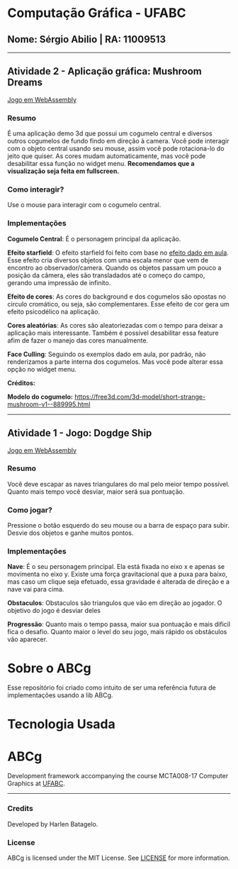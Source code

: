 # Computação Gráfica - UFABC
## Nome: Sérgio Abilio | RA: 11009513

----

## Atividade 2 - Aplicação gráfica: Mushroom Dreams

[Jogo em WebAssembly](https://sergioppires.github.io/comp-graph-ufabc/apps/mushroom_dream/index.html)

### Resumo
É uma aplicação demo 3d que possui um cogumelo central e diversos outros cogumelos de fundo findo em direção à camera. Você pode interagir com o objeto central usando seu mouse, assim você pode rotaciona-lo do jeito que quiser. As cores mudam automaticamente, mas você pode desabilitar essa função no widget menu. <b> Recomendamos que a visualização seja feita em fullscreen.</b>

### Como interagir?
Use o mouse para interagir com o cogumelo central.

### Implementações

<b>Cogumelo Central</b>: É o personagem principal da aplicação.

<b>Efeito starfield</b>: O efeito starfield foi feito com base no [efeito dado em aula](https://hbatagelo.github.io/cg/starfield.html). Esse efeito cria diversos objetos com uma escala menor que vem de encontro ao observador/camera. Quando os objetos passam um pouco a posição da câmera, eles são transladados até o começo do campo, gerando uma impressão de infinito.

<b>Efeito de cores</b>: As cores do background e dos cogumelos são opostas no circulo cromático, ou seja, são complementares. Esse efeito de cor gera um efeito psicodélico na aplicação.

<b>Cores aleatórias</b>: As cores são aleatoriezadas com o tempo para deixar a aplicação mais interessante. Também é possível desabilitar essa feature afim de fazer o manejo das cores manualmente.

<b>Face Culling</b>: Seguindo os exemplos dado em aula, por padrão, não renderizamos a parte interna dos cogumelos. Mas você pode alterar essa opção no widget menu.

<b>Créditos:<p> 
Modelo do cogumelo:</b> https://free3d.com/3d-model/short-strange-mushroom-v1--889995.html




----

## Atividade 1 - Jogo: Dogdge Ship

[Jogo em WebAssembly](https://sergioppires.github.io/comp-graph-ufabc/apps/ship_run/index.html)

### Resumo
Você deve escapar as naves triangulares do mal pelo meior tempo possível. Quanto mais tempo você desviar, maior será sua pontuação.

### Como jogar?
Pressione o botão esquerdo do seu mouse ou a barra de espaço para subir. Desvie dos objetos e ganhe muitos pontos.

### Implementações

<b>Nave</b>: É o seu personagem principal. Ela está fixada no eixo x e apenas se movimenta no eixo y. Existe uma força gravitacional que a puxa para baixo, mas caso um clique seja efetuado, essa gravidade é alterada de direção e a nave vai para cima.

<b>Obstaculos</b>: Obstaculos são triangulos que vão em direção ao jogador. O objetivo do jogo é desviar deles

<b>Progressão</b>: Quanto mais o tempo passa, maior sua pontuação e mais dificil fica o desafio. Quanto maior o level do seu jogo, mais rápido os obstáculos vão aparecer.


# Sobre o ABCg
Esse repositório foi criado como intuito de ser uma referência futura de implementações usando a lib ABCg.

# Tecnologia Usada

ABCg
======

Development framework accompanying the course MCTA008-17 Computer Graphics at [UFABC](https://www.ufabc.edu.br/).

----

### Credits

Developed by Harlen Batagelo.

### License

ABCg is licensed under the MIT License. See [LICENSE](https://github.com/hbatagelo/abcg/blob/main/LICENSE) for more information.

